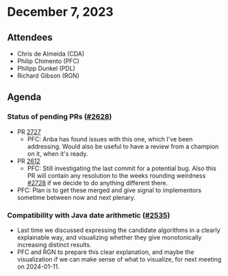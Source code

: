 # December 7, 2023

## Attendees
- Chris de Almeida (CDA)
- Philip Chimento (PFC)
- Philipp Dunkel (PDL)
- Richard Gibson (RGN)

## Agenda

### Status of pending PRs ([#2628](https://github.com/tc39/proposal-temporal/issues/2628))
- PR [2727](https://github.com/tc39/proposal-temporal/pull/2727)
    - PFC: Anba has found issues with this one, which I've been addressing. Would also be useful to have a review from a champion on it, when it's ready.
- PR [2612](https://github.com/tc39/proposal-temporal/pull/2612)
    - PFC: Still investigating the last commit for a potential bug. Also this PR will contain any resolution to the weeks rounding weirdness [#2728](https://github.com/tc39/proposal-temporal/issues/2728) if we decide to do anything different there.
- PFC: Plan is to get these merged and give signal to implementors sometime between now and next plenary.

### Compatibility with Java date arithmetic ([#2535](https://github.com/tc39/proposal-temporal/issues/2535))
- Last time we discussed expressing the candidate algorithms in a clearly explainable way, and visualizing whether they give monotonically increasing distinct results. 
- PFC and RGN to prepare this clear explanation, and maybe the visualization if we can make sense of what to visualize, for next meeting on 2024-01-11.
